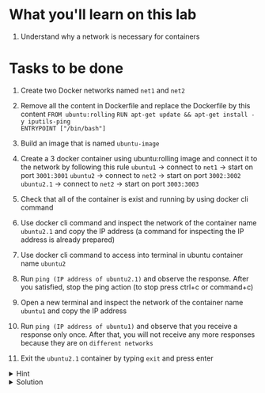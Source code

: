 # What you'll learn on this lab

1. Understand why a network is necessary for containers

# Tasks to be done

1. Create two Docker networks named `net1` and `net2`

2. Remove all the content in Dockerfile and replace the Dockerfile by this content
`FROM ubuntu:rolling`
`RUN apt-get update && apt-get install -y iputils-ping`  
`ENTRYPOINT ["/bin/bash"]` 

3. Build an image that is named `ubuntu-image`

3. Create a 3 docker container using ubuntu:rolling image and connect it to the network by following this rule
`ubuntu1` -> connect to `net1` -> start on port `3001:3001`
`ubuntu2` -> connect to `net2` -> start on port `3002:3002`
`ubuntu2.1` -> connect to `net2` -> start on port `3003:3003`

4. Check that all of the container is exist and running by using docker cli command

5. Use docker cli command and inspect the network of the container name `ubuntu2.1` and copy the IP address (a command for inspecting the IP address is already prepared)

6. Use docker cli command to access into terminal in ubuntu container name `ubuntu2`

7. Run `ping (IP address of ubuntu2.1)` and observe the response. After you satisfied, stop the ping action (to stop press ctrl+c or command+c)

8. Open a new terminal and inspect the network of the container name `ubuntu1` and copy the IP address

9. Run `ping (IP address of ubuntu1)`  and observe that you receive a response only once. After that, you will not receive any more responses because they are on `different networks`

10. Exit the `ubuntu2.1` container by typing `exit` and press enter

<details>
<summary>Hint</summary>

All neccessary command in this lab

1. `docker build -t (image name) .` - Use to create a network in docker
2. `docker network create (network name)` - Use to create a network in docker
3. `docker run -t -d -p (port):(port) --network (network name) --name (container name) (image name):(tag)` - Use to create a container using image and give a parameter of port and network that will be connected
4. `docer exit -it (container name) bash` - Use to access to the ubuntu container so we can run some cli command inside the container
5. `docker network connect (network name) (container name)` - Use to connect the network with a docker container
6. `docker container inspect (container id or container name)` - Use to inspect the container network
7. `docker container inspect --format '{{ .NetworkSettings.Networks.(Your network name).IPAddress }}' (container id or container name)` - Use to inspect IP address of the container network
8. `docker image ls` - Use to call all the image that exist on machine
9. `docker container ps -a` - Use to list all exist container

</details>

<details>
<summary>Solution</summary>


Create all file 
```plain

cat > Dockerfile <<EOF
FROM ubuntu:rolling

RUN apt-get update && apt-get install -y iputils-ping

ENTRYPOINT ["/bin/bash"]

EOF

cat Dockerfile


```{{exec}}

Docker cli command

```plain


docker network create net1
docker network create net2

docker build -t ubuntu-image .

docker run -t -d -p 3001:3001 --network net1 --name ubuntu1 ubuntu-image
docker run -t -d -p 3002:3002 --network net2 --name ubuntu2 ubuntu-image
docker run -t -d -p 3003:3003 --network net2 --name ubuntu2.1 ubuntu-image

docker container inspect --format '{{ .NetworkSettings.Networks.net1.IPAddress }}' ubuntu1
docker container inspect --format '{{ .NetworkSettings.Networks.net2.IPAddress }}' ubuntu2
docker container inspect --format '{{ .NetworkSettings.Networks.net2.IPAddress }}' ubuntu2.1

echo "(Simply go back and refer to Task 6 for further instructions)"

```{{exec}}

</details>
